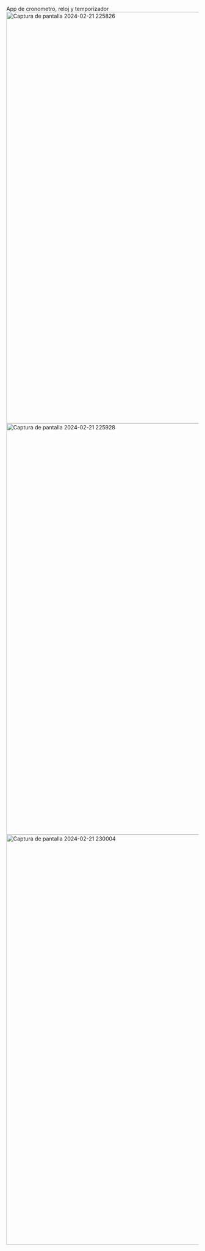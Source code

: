 App de cronometro, reloj y temporizador
<img width="1079" alt="Captura de pantalla 2024-02-21 225826" src="https://github.com/PaolaRoMa/TareaTemp_React/assets/92270132/ef9a951b-7e83-4315-9776-29891f3af2a6">
<img width="1079" alt="Captura de pantalla 2024-02-21 225928" src="https://github.com/PaolaRoMa/TareaTemp_React/assets/92270132/84213840-4e90-48a1-8c6f-ad56e58d3a9d">
<img width="1076" alt="Captura de pantalla 2024-02-21 230004" src="https://github.com/PaolaRoMa/TareaTemp_React/assets/92270132/4b8f772f-57ef-4b1b-afe9-702e32d768e3">
